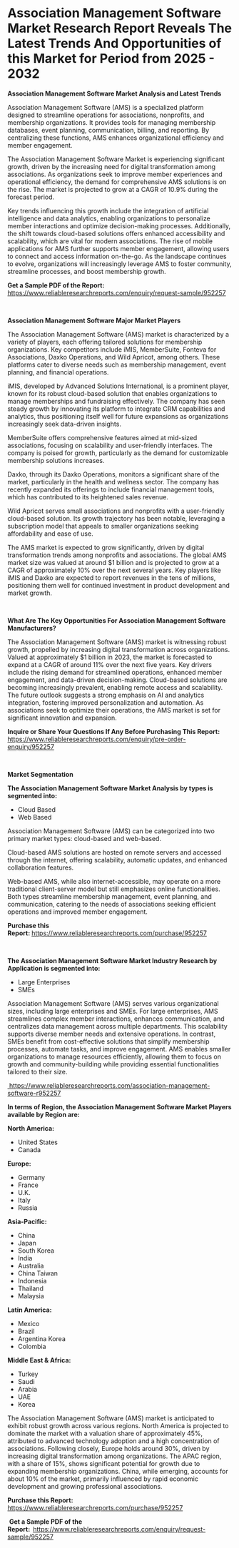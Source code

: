 <p><h1>Association Management Software Market Research Report Reveals The Latest Trends And Opportunities of this Market for Period from 2025 - 2032</h1></p><p><strong>Association Management Software Market Analysis and Latest Trends</strong></p>
<p><p>Association Management Software (AMS) is a specialized platform designed to streamline operations for associations, nonprofits, and membership organizations. It provides tools for managing membership databases, event planning, communication, billing, and reporting. By centralizing these functions, AMS enhances organizational efficiency and member engagement.</p><p>The Association Management Software Market is experiencing significant growth, driven by the increasing need for digital transformation among associations. As organizations seek to improve member experiences and operational efficiency, the demand for comprehensive AMS solutions is on the rise. The market is projected to grow at a CAGR of 10.9% during the forecast period. </p><p>Key trends influencing this growth include the integration of artificial intelligence and data analytics, enabling organizations to personalize member interactions and optimize decision-making processes. Additionally, the shift towards cloud-based solutions offers enhanced accessibility and scalability, which are vital for modern associations. The rise of mobile applications for AMS further supports member engagement, allowing users to connect and access information on-the-go. As the landscape continues to evolve, organizations will increasingly leverage AMS to foster community, streamline processes, and boost membership growth.</p></p>
<p><strong>Get a Sample PDF of the Report:&nbsp;</strong> <a href="https://www.reliableresearchreports.com/enquiry/request-sample/952257?utm_campaign=3345&utm_medium=2&utm_source=Github&utm_content=ia&utm_term=17042025&utm_id=association-management-software">https://www.reliableresearchreports.com/enquiry/request-sample/952257</a></p>
<p>&nbsp;</p>
<p><strong>Association Management Software Major Market Players</strong></p>
<p><p>The Association Management Software (AMS) market is characterized by a variety of players, each offering tailored solutions for membership organizations. Key competitors include iMIS, MemberSuite, Fonteva for Associations, Daxko Operations, and Wild Apricot, among others. These platforms cater to diverse needs such as membership management, event planning, and financial operations.</p><p>iMIS, developed by Advanced Solutions International, is a prominent player, known for its robust cloud-based solution that enables organizations to manage memberships and fundraising effectively. The company has seen steady growth by innovating its platform to integrate CRM capabilities and analytics, thus positioning itself well for future expansions as organizations increasingly seek data-driven insights.</p><p>MemberSuite offers comprehensive features aimed at mid-sized associations, focusing on scalability and user-friendly interfaces. The company is poised for growth, particularly as the demand for customizable membership solutions increases. </p><p>Daxko, through its Daxko Operations, monitors a significant share of the market, particularly in the health and wellness sector. The company has recently expanded its offerings to include financial management tools, which has contributed to its heightened sales revenue.</p><p>Wild Apricot serves small associations and nonprofits with a user-friendly cloud-based solution. Its growth trajectory has been notable, leveraging a subscription model that appeals to smaller organizations seeking affordability and ease of use.</p><p>The AMS market is expected to grow significantly, driven by digital transformation trends among nonprofits and associations. The global AMS market size was valued at around $1 billion and is projected to grow at a CAGR of approximately 10% over the next several years. Key players like iMIS and Daxko are expected to report revenues in the tens of millions, positioning them well for continued investment in product development and market growth.</p></p>
<p>&nbsp;</p>
<p><strong>What Are The Key Opportunities For Association Management Software Manufacturers?</strong></p>
<p><p>The Association Management Software (AMS) market is witnessing robust growth, propelled by increasing digital transformation across organizations. Valued at approximately $1 billion in 2023, the market is forecasted to expand at a CAGR of around 11% over the next five years. Key drivers include the rising demand for streamlined operations, enhanced member engagement, and data-driven decision-making. Cloud-based solutions are becoming increasingly prevalent, enabling remote access and scalability. The future outlook suggests a strong emphasis on AI and analytics integration, fostering improved personalization and automation. As associations seek to optimize their operations, the AMS market is set for significant innovation and expansion.</p></p>
<p><strong>Inquire or Share Your Questions If Any Before Purchasing This Report:</strong> <a href="https://www.reliableresearchreports.com/enquiry/pre-order-enquiry/952257?utm_campaign=3345&utm_medium=2&utm_source=Github&utm_content=ia&utm_term=17042025&utm_id=association-management-software">https://www.reliableresearchreports.com/enquiry/pre-order-enquiry/952257</a></p>
<p>&nbsp;</p>
<p><strong>Market Segmentation</strong></p>
<p><strong>The Association Management Software Market Analysis by types is segmented into:</strong></p>
<p><ul><li>Cloud Based</li><li>Web Based</li></ul></p>
<p><p>Association Management Software (AMS) can be categorized into two primary market types: cloud-based and web-based. </p><p>Cloud-based AMS solutions are hosted on remote servers and accessed through the internet, offering scalability, automatic updates, and enhanced collaboration features. </p><p>Web-based AMS, while also internet-accessible, may operate on a more traditional client-server model but still emphasizes online functionalities. Both types streamline membership management, event planning, and communication, catering to the needs of associations seeking efficient operations and improved member engagement.</p></p>
<p><strong>Purchase this Report:&nbsp;</strong><a href="https://www.reliableresearchreports.com/purchase/952257?utm_campaign=3345&utm_medium=2&utm_source=Github&utm_content=ia&utm_term=17042025&utm_id=association-management-software">https://www.reliableresearchreports.com/purchase/952257</a></p>
<p>&nbsp;</p>
<p><strong>The Association Management Software Market Industry Research by Application is segmented into:</strong></p>
<p><ul><li>Large Enterprises</li><li>SMEs</li></ul></p>
<p><p>Association Management Software (AMS) serves various organizational sizes, including large enterprises and SMEs. For large enterprises, AMS streamlines complex member interactions, enhances communication, and centralizes data management across multiple departments. This scalability supports diverse member needs and extensive operations. In contrast, SMEs benefit from cost-effective solutions that simplify membership processes, automate tasks, and improve engagement. AMS enables smaller organizations to manage resources efficiently, allowing them to focus on growth and community-building while providing essential functionalities tailored to their size.</p></p>
<p><a href="https://www.reliableresearchreports.com/association-management-software-r952257?utm_campaign=3345&utm_medium=2&utm_source=Github&utm_content=ia&utm_term=17042025&utm_id=association-management-software">&nbsp;https://www.reliableresearchreports.com/association-management-software-r952257</a></p>
<p><strong>In terms of Region, the Association Management Software Market Players available by Region are:</strong></p>
<p>
    <p> <strong> North America: </strong>
        <ul>
            <li>United States</li>
            <li>Canada</li>
        </ul>
        </p> 
    <p> <strong> Europe: </strong>
        <ul>
            <li>Germany</li>
            <li>France</li>
            <li>U.K.</li>
            <li>Italy</li>
            <li>Russia</li>
        </ul>
        </p> 
    <p> <strong> Asia-Pacific: </strong>
        <ul>
            <li>China</li>
            <li>Japan</li>
            <li>South Korea</li>
            <li>India</li>
            <li>Australia</li>
            <li>China Taiwan</li>
            <li>Indonesia</li>
            <li>Thailand</li>
            <li>Malaysia</li>
        </ul>
        </p> 
    <p> <strong> Latin America: </strong>
        <ul>
            <li>Mexico</li>
            <li>Brazil</li>
            <li>Argentina Korea</li>
            <li>Colombia</li>
        </ul>
        </p> 
    <p> <strong> Middle East & Africa: </strong>
        <ul>
            <li>Turkey</li>
            <li>Saudi</li>
            <li>Arabia</li>
            <li>UAE</li>
            <li>Korea</li>
        </ul>
    </p>
    </p>
<p><p>The Association Management Software (AMS) market is anticipated to exhibit robust growth across various regions. North America is projected to dominate the market with a valuation share of approximately 45%, attributed to advanced technology adoption and a high concentration of associations. Following closely, Europe holds around 30%, driven by increasing digital transformation among organizations. The APAC region, with a share of 15%, shows significant potential for growth due to expanding membership organizations. China, while emerging, accounts for about 10% of the market, primarily influenced by rapid economic development and growing professional associations.</p></p>
<p><strong>Purchase this Report: </strong><a href="https://www.reliableresearchreports.com/purchase/952257?utm_campaign=3345&utm_medium=2&utm_source=Github&utm_content=ia&utm_term=17042025&utm_id=association-management-software">https://www.reliableresearchreports.com/purchase/952257</a></p>
<p>&nbsp;<strong>Get a Sample PDF of the Report:&nbsp;&nbsp;</strong><a href="https://www.reliableresearchreports.com/enquiry/request-sample/952257?utm_campaign=3345&utm_medium=2&utm_source=Github&utm_content=ia&utm_term=17042025&utm_id=association-management-software">https://www.reliableresearchreports.com/enquiry/request-sample/952257</a></p>
<p><strong></strong></p>
<p><p></p><p></p><p></p></p>